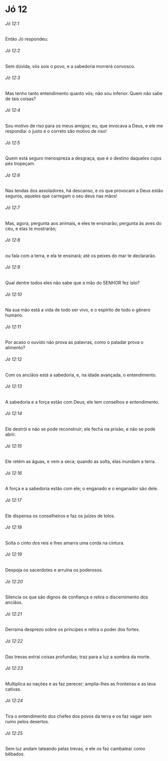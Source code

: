 # Jó 12

###### Jó 12:1

Então Jó respondeu:

###### Jó 12:2

Sem dúvida, vós sois o povo, e a sabedoria morrerá convosco.

###### Jó 12:3

Mas tenho tanto entendimento quanto vós; não sou inferior. Quem não sabe de tais coisas?

###### Jó 12:4

Sou motivo de riso para os meus amigos; eu, que invocava a Deus, e ele me respondia: o justo e o correto são motivo de riso!

###### Jó 12:5

Quem está seguro menospreza a desgraça, que é o destino daqueles cujos pés tropeçam.

###### Jó 12:6

Nas tendas dos assoladores, há descanso, e os que provocam a Deus estão seguros, aqueles que carregam o seu deus nas mãos!

###### Jó 12:7

Mas, agora, pergunta aos animais, e eles te ensinarão; pergunta às aves do céu, e elas te mostrarão;

###### Jó 12:8

ou fala com a terra, e ela te ensinará; até os peixes do mar te declararão.

###### Jó 12:9

Qual dentre todos eles não sabe que a mão do SENHOR fez isto?

###### Jó 12:10

Na sua mão está a vida de todo ser vivo, e o espírito de todo o gênero humano.

###### Jó 12:11

Por acaso o ouvido não prova as palavras, como o paladar prova o alimento?

###### Jó 12:12

Com os anciãos está a sabedoria, e, na idade avançada, o entendimento.

###### Jó 12:13

A sabedoria e a força estão com Deus; ele tem conselhos e entendimento.

###### Jó 12:14

Ele destrói e não se pode reconstruir; ele fecha na prisão, e não se pode abrir.

###### Jó 12:15

Ele retém as águas, e vem a seca; quando as solta, elas inundam a terra.

###### Jó 12:16

A força e a sabedoria estão com ele; o enganado e o enganador são dele.

###### Jó 12:17

Ele dispensa os conselheiros e faz os juízes de tolos.

###### Jó 12:18

Solta o cinto dos reis e lhes amarra uma corda na cintura.

###### Jó 12:19

Despoja os sacerdotes e arruína os poderosos.

###### Jó 12:20

Silencia os que são dignos de confiança e retira o discernimento dos anciãos.

###### Jó 12:21

Derrama desprezo sobre os príncipes e retira o poder dos fortes.

###### Jó 12:22

Das trevas extrai coisas profundas; traz para a luz a sombra da morte.

###### Jó 12:23

Multiplica as nações e as faz perecer; amplia-lhes as fronteiras e as leva cativas.

###### Jó 12:24

Tira o entendimento dos chefes dos povos da terra e os faz vagar sem rumo pelos desertos.

###### Jó 12:25

Sem luz andam tateando pelas trevas, e ele os faz cambalear como bêbados.

